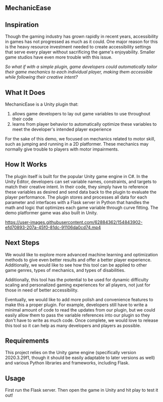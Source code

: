 ## MechanicEase 


## Inspiration

Though the gaming industry has grown rapidly in recent years, accessibility in games has not progressed as much as it could. One major reason for this is the heavy resource investment needed to create accessibility settings that serve every player without sacrificing the game's enjoyability. Smaller game studios have even more trouble with this issue.

_So what if with a simple plugin, game developers could automatically tailor their game mechanics to each individual player, making them accessible while following their creative intent?_

## What It Does

MechanicEase is a Unity plugin that:
1. allows game developers to lay out game variables to use throughout their code
2. learns from player behavior to automatically optimize these variables to meet the developer's intended player experience

For the sake of this demo, we focused on mechanics related to motor skill, such as jumping and running in a 2D platformer. These mechanics may normally give trouble to players with motor impairments.

## How It Works

The plugin itself is built for the popular Unity game engine in C#. In the Unity Editor, developers can set variable names, constraints, and targets to match their creative intent. In their code, they simply have to reference these variables as desired and send data back to the plugin to evaluate the player performance. The plugin stores and processes all data for each parameter and interfaces with a Flask server in Python that handles the math and logic that optimizes each game variable through curve fitting. The demo platformer game was also built in Unity.



https://user-images.githubusercontent.com/62884362/154843902-efd70893-207a-45f0-81dc-91106da0cd74.mp4




## Next Steps

We would like to explore more advanced machine learning and optimization methods to give even better results and offer a better player experience. Additionally, we would like to see how this tool can be applied to other game genres, types of mechanics, and types of disabilities.

Additionally, this tool has the potential to be used for dynamic difficulty scaling and personalized gaming experiences for all players, not just for those in need of better accessibility.

Eventually, we would like to add more polish and convenience features to make this a proper plugin. For example, developers still have to write a minimal amount of code to read the updates from our plugin, but we could easily allow them to pass the variable references into our plugin so they don't have to write as much code. Once complete, we would love to release this tool so it can help as many developers and players as possible.

## Requirements

This project relies on the Unity game engine (specifically version 2020.3.29f1, though it should be easily adaptable to later versions as well) and various Python libraries and frameworks, including Flask.

## Usage

First run the Flask server. Then open the game in Unity and hit play to test it out!
